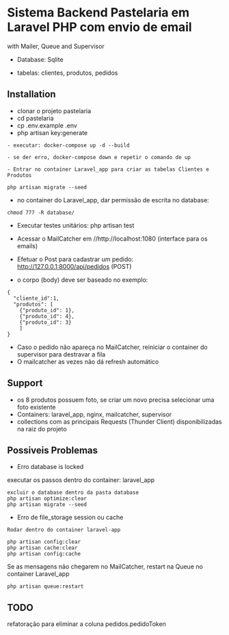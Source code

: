 # Sistema Backend Pastelaria em Laravel PHP com envio de email

with Mailer, Queue and Supervisor

- Database: Sqlite

- tabelas: clientes, produtos, pedidos

## Installation 

- clonar o projeto pastelaria
- cd pastelaria
- cp .env.example .env
- php artisan key:generate

```
- executar: docker-compose up -d --build

- se der erro, docker-compose down e repetir o comando de up

- Entrar no container Laravel_app para criar as tabelas Clientes e Produtos

php artisan migrate --seed
```



- no container do Laravel_app, dar permissão de escrita no database:
```
chmod 777 -R database/
```

- Executar testes unitários: php artisan test

- Acessar o MailCatcher em //http://localhost:1080 (interface para os emails)

- Efetuar o Post para cadastrar um pedido: http://127.0.0.1:8000/api/pedidos (POST)

- o corpo (body) deve ser baseado no exemplo:

```
{
  "cliente_id":1,
  "produtos": [
    {"produto_id": 1},
    {"produto_id": 4},
    {"produto_id": 3}
    ]
}
```

- Caso o pedido não apareça no MailCatcher, reiniciar o container do supervisor para destravar a fila
- O mailcatcher as vezes não dá refresh automático

## Support

- os 8 produtos possuem foto, se criar um novo precisa selecionar uma foto existente
- Containers: laravel_app, nginx, mailcatcher, supervisor
- collections com as principais Requests (Thunder Client) disponibilizadas na raiz do projeto

## Possiveis Problemas

- Erro database is locked 

executar os passos dentro do container: laravel_app
```
excluir o database dentro da pasta database
php artisan optimize:clear
php artisan migrate --seed
```
- Erro de file_storage session ou cache
```
Rodar dentro do container laravel-app

php artisan config:clear
php artisan cache:clear
php artisan config:cache
```

Se as mensagens não chegarem no MailCatcher, restart na Queue no container Laravel_app

```
php artisan queue:restart
```
## TODO 

refatoração para eliminar a coluna pedidos.pedidoToken
